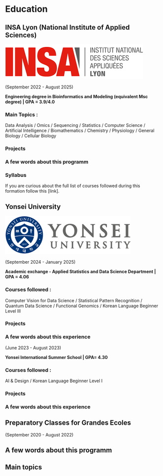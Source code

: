 # Education 

## INSA Lyon (National Institute of Applied Sciences) 

![insa_logo](pictures/insa_logo.png)

(September 2022 - August 2025)

**Engineering degree in Bioinformatics and Modeling (equivalent Msc degree) | GPA = 3.9/4.0**

### Main Topics : 
Data Analysis / Omics / Sequencing / Statistics / Computer Science / Artificial Intelligence / Biomathematics / Chemistry / Physiology / General Biology / Cellular Biology

### Projects

### A few words about this programm

### Syllabus
If you are curious about the full list of courses followed during this formation follow this [link].


## Yonsei University 

![yonsei_logo](pictures/yonsei_logo.png)

(September 2024 - January 2025)

**Academic exchange - Applied Statistics and Data Science Department | GPA = 4.06**

### Courses followed :
Computer Vision for Data Science / Statistical Pattern Recognition / Quantum Data Science / Functional Genomics / Korean Language Beginner Level III

### Projects

### A few words about this experience


(June 2023 - August 2023)

**Yonsei International Summer School | GPA= 4.30**

### Courses followed : 
AI & Design / Korean Language Beginner Level I

### Projects

### A few words about this experience


## Preparatory Classes for Grandes Ecoles 

(September 2020 - August 2022)

## A few words about this programm

## Main topics





